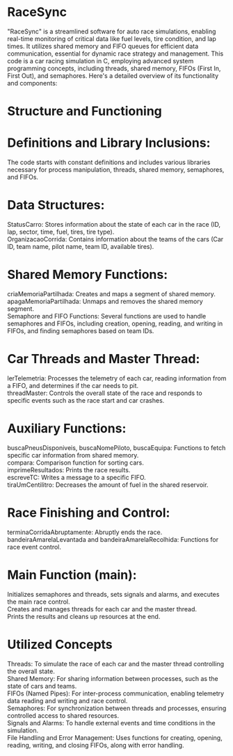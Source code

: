 # RaceSync
 "RaceSync" is a streamlined software for auto race simulations, enabling real-time monitoring of critical data like fuel levels, tire condition, and lap times. It utilizes shared memory and FIFO queues for efficient data communication, essential for dynamic race strategy and management.
This code is a car racing simulation in C, employing advanced system programming concepts, including threads, shared memory, FIFOs (First In, First Out), and semaphores. Here's a detailed overview of its functionality and components:

# Structure and Functioning
# Definitions and Library Inclusions: 
The code starts with constant definitions and includes various libraries necessary for process manipulation, threads, shared memory, semaphores, and FIFOs.

# Data Structures:
StatusCarro: Stores information about the state of each car in the race (ID, lap, sector, time, fuel, tires, tire type).  
OrganizacaoCorrida: Contains information about the teams of the cars (Car ID, team name, pilot name, team ID, available tires).

# Shared Memory Functions:
criaMemoriaPartilhada: Creates and maps a segment of shared memory.  
apagaMemoriaPartilhada: Unmaps and removes the shared memory segment.  
Semaphore and FIFO Functions: Several functions are used to handle semaphores and FIFOs, including creation, opening, reading, and writing in FIFOs, and finding semaphores based on team IDs.

# Car Threads and Master Thread:
lerTelemetria: Processes the telemetry of each car, reading information from a FIFO, and determines if the car needs to pit.  
threadMaster: Controls the overall state of the race and responds to specific events such as the race start and car crashes.

# Auxiliary Functions:
buscaPneusDisponiveis, buscaNomePiloto, buscaEquipa: Functions to fetch specific car information from shared memory.  
compara: Comparison function for sorting cars.  
imprimeResultados: Prints the race results.  
escreveTC: Writes a message to a specific FIFO.  
tiraUmCentilitro: Decreases the amount of fuel in the shared reservoir.

# Race Finishing and Control:
terminaCorridaAbruptamente: Abruptly ends the race.  
bandeiraAmarelaLevantada and bandeiraAmarelaRecolhida: Functions for race event control.  

# Main Function (main):
Initializes semaphores and threads, sets signals and alarms, and executes the main race control.  
Creates and manages threads for each car and the master thread.  
Prints the results and cleans up resources at the end.  

# Utilized Concepts
Threads: To simulate the race of each car and the master thread controlling the overall state.  
Shared Memory: For sharing information between processes, such as the state of cars and teams.  
FIFOs (Named Pipes): For inter-process communication, enabling telemetry data reading and writing and race control.  
Semaphores: For synchronization between threads and processes, ensuring controlled access to shared resources.  
Signals and Alarms: To handle external events and time conditions in the simulation.  
File Handling and Error Management: Uses functions for creating, opening, reading, writing, and closing FIFOs, along with error handling.  

